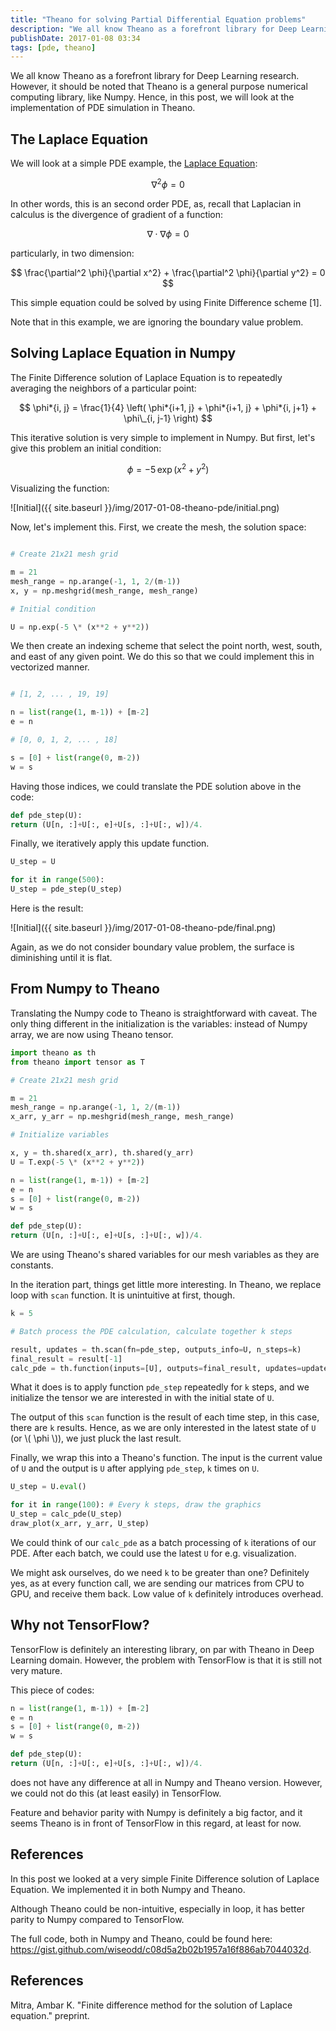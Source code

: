 ```yaml
---
title: "Theano for solving Partial Differential Equation problems"
description: "We all know Theano as a forefront library for Deep Learning research. However, it should be noted that Theano is a general purpose numerical computing library, like Numpy. Hence, in this post, we will look at the implementation of PDE simulation in Theano."
publishDate: 2017-01-08 03:34
tags: [pde, theano]
---
```


We all know Theano as a forefront library for Deep Learning research. However, it should be noted that Theano is a general purpose numerical computing library, like Numpy. Hence, in this post, we will look at the implementation of PDE simulation in Theano.

## The Laplace Equation

We will look at a simple PDE example, the [Laplace Equation](https://en.wikipedia.org/wiki/Laplace's_equation):

$$ \nabla^2 \phi = 0 $$

In other words, this is an second order PDE, as, recall that Laplacian in calculus is the divergence of gradient of a function:

$$ \nabla \cdot \nabla \phi = 0 $$

particularly, in two dimension:

$$ \frac{\partial^2 \phi}{\partial x^2} + \frac{\partial^2 \phi}{\partial y^2} = 0 $$

This simple equation could be solved by using Finite Difference scheme [1].

Note that in this example, we are ignoring the boundary value problem.

## Solving Laplace Equation in Numpy

The Finite Difference solution of Laplace Equation is to repeatedly averaging the neighbors of a particular point:

$$ \phi*{i, j} = \frac{1}{4} \left( \phi*{i+1, j} + \phi*{i+1, j} + \phi*{i, j+1} + \phi\_{i, j-1} \right) $$

This iterative solution is very simple to implement in Numpy. But first, let's give this problem an initial condition:

$$ \phi = -5 \, \exp (x^2 + y^2) $$

Visualizing the function:

![Initial]({{ site.baseurl }}/img/2017-01-08-theano-pde/initial.png)

Now, let's implement this. First, we create the mesh, the solution space:

```python

# Create 21x21 mesh grid

m = 21
mesh_range = np.arange(-1, 1, 2/(m-1))
x, y = np.meshgrid(mesh_range, mesh_range)

# Initial condition

U = np.exp(-5 \* (x**2 + y**2))
```

We then create an indexing scheme that select the point north, west, south, and east of any given point. We do this so that we could implement this in vectorized manner.

```python

# [1, 2, ... , 19, 19]

n = list(range(1, m-1)) + [m-2]
e = n

# [0, 0, 1, 2, ... , 18]

s = [0] + list(range(0, m-2))
w = s
```

Having those indices, we could translate the PDE solution above in the code:

```python
def pde_step(U):
return (U[n, :]+U[:, e]+U[s, :]+U[:, w])/4.
```

Finally, we iteratively apply this update function.

```python
U_step = U

for it in range(500):
U_step = pde_step(U_step)
```

Here is the result:

![Initial]({{ site.baseurl }}/img/2017-01-08-theano-pde/final.png)

Again, as we do not consider boundary value problem, the surface is diminishing until it is flat.

## From Numpy to Theano

Translating the Numpy code to Theano is straightforward with caveat. The only thing different in the initialization is the variables: instead of Numpy array, we are now using Theano tensor.

```python
import theano as th
from theano import tensor as T

# Create 21x21 mesh grid

m = 21
mesh_range = np.arange(-1, 1, 2/(m-1))
x_arr, y_arr = np.meshgrid(mesh_range, mesh_range)

# Initialize variables

x, y = th.shared(x_arr), th.shared(y_arr)
U = T.exp(-5 \* (x**2 + y**2))

n = list(range(1, m-1)) + [m-2]
e = n
s = [0] + list(range(0, m-2))
w = s

def pde_step(U):
return (U[n, :]+U[:, e]+U[s, :]+U[:, w])/4.
```

We are using Theano's shared variables for our mesh variables as they are constants.

In the iteration part, things get little more interesting. In Theano, we replace loop with `scan` function. It is unintuitive at first, though.

```python
k = 5

# Batch process the PDE calculation, calculate together k steps

result, updates = th.scan(fn=pde_step, outputs_info=U, n_steps=k)
final_result = result[-1]
calc_pde = th.function(inputs=[U], outputs=final_result, updates=updates)
```

What it does is to apply function `pde_step` repeatedly for `k` steps, and we initialize the tensor we are interested in with the initial state of `U`.

The output of this `scan` function is the result of each time step, in this case, there are `k` results. Hence, as we are only interested in the latest state of `U` (or \\( \phi \\)), we just pluck the last result.

Finally, we wrap this into a Theano's function. The input is the current value of `U` and the output is `U` after applying `pde_step`, `k` times on `U`.

```python
U_step = U.eval()

for it in range(100): # Every k steps, draw the graphics
U_step = calc_pde(U_step)
draw_plot(x_arr, y_arr, U_step)
```

We could think of our `calc_pde` as a batch processing of `k` iterations of our PDE. After each batch, we could use the latest `U` for e.g. visualization.

We might ask ourselves, do we need `k` to be greater than one? Definitely yes, as at every function call, we are sending our matrices from CPU to GPU, and receive them back. Low value of `k` definitely introduces overhead.

## Why not TensorFlow?

TensorFlow is definitely an interesting library, on par with Theano in Deep Learning domain. However, the problem with TensorFlow is that it is still not very mature.

This piece of codes:

```python
n = list(range(1, m-1)) + [m-2]
e = n
s = [0] + list(range(0, m-2))
w = s

def pde_step(U):
return (U[n, :]+U[:, e]+U[s, :]+U[:, w])/4.
```

does not have any difference at all in Numpy and Theano version. However, we could not do this (at least easily) in TensorFlow.

Feature and behavior parity with Numpy is definitely a big factor, and it seems Theano is in front of TensorFlow in this regard, at least for now.

## References

In this post we looked at a very simple Finite Difference solution of Laplace Equation. We implemented it in both Numpy and Theano.

Although Theano could be non-intuitive, especially in loop, it has better parity to Numpy compared to TensorFlow.

The full code, both in Numpy and Theano, could be found here: <https://gist.github.com/wiseodd/c08d5a2b02b1957a16f886ab7044032d>.

## References

Mitra, Ambar K. "Finite difference method for the solution of Laplace equation." preprint.
